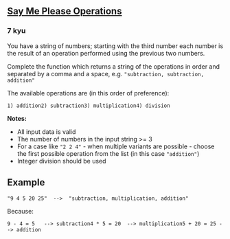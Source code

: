 <h2><a href=https://www.codewars.com/kata/5b5e0c0d83d64866bc00001d/train/csharp target="_blank">Say Me Please Operations</a></h2><h3>7 kyu</h3><p>You have a string of numbers; starting with the third number each number is the result of an operation performed using the previous two numbers.</p><p>Complete the function which returns a string of the operations in order and separated by a comma and a space, e.g. <code>"subtraction, subtraction, addition"</code></p><p>The available operations are (in this order of preference):</p><pre><code>1) addition2) subtraction3) multiplication4) division</code></pre><p><strong>Notes:</strong></p><ul><li>All input data is valid</li><li>The number of numbers in the input string &gt;= 3</li><li>For a case like <code>"2 2 4"</code> - when multiple variants are possible - choose the first possible operation from the list (in this case <code>"addition"</code>)</li><li>Integer division should be used</li></ul><h2 id="example">Example</h2><pre><code>"9 4 5 20 25"  --&gt;  "subtraction, multiplication, addition"</code></pre><p>Because:</p><pre><code>9 - 4 = 5   --&gt; subtraction4 * 5 = 20  --&gt; multiplication5 + 20 = 25 --&gt; addition</code></pre>
